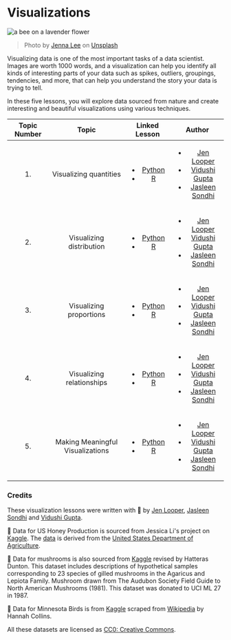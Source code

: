 # Visualizations

![a bee on a lavender flower](./images/bee.jpg)
> Photo by <a href="https://unsplash.com/@jenna2980?utm_source=unsplash&utm_medium=referral&utm_content=creditCopyText">Jenna Lee</a> on <a href="https://unsplash.com/s/photos/bees-in-a-meadow?utm_source=unsplash&utm_medium=referral&utm_content=creditCopyText">Unsplash</a>


Visualizing data is one of the most important tasks of a data scientist. Images are worth 1000 words, and a visualization can help you identify all kinds of interesting parts of your data such as spikes, outliers, groupings, tendencies, and more, that can help you understand the story your data is trying to tell.

In these five lessons, you will explore data sourced from nature and create interesting and beautiful visualizations using various techniques.

| Topic Number | Topic | Linked Lesson | Author |
| :-----------: | :--: | :-----------: | :----: |
| 1. | Visualizing quantities | <ul> <li> [Python](09-visualization-quantities/README.md)</li>  <li>[R](R/09-visualization-quantities) </li> </ul>|<ul> <li> [Jen Looper](https://twitter.com/jenlooper)</li><li> [Vidushi Gupta](https://github.com/Vidushi-Gupta)</li> <li>[Jasleen Sondhi](https://github.com/jasleen101010)</li></ul> |
| 2. | Visualizing distribution | <ul> <li> [Python](10-visualization-distributions/README.md)</li>  <li>[R](R/10-visualization-distributions) </li> </ul>|<ul> <li> [Jen Looper](https://twitter.com/jenlooper)</li><li> [Vidushi Gupta](https://github.com/Vidushi-Gupta)</li> <li>[Jasleen Sondhi](https://github.com/jasleen101010)</li></ul> |
| 3. | Visualizing proportions | <ul> <li> [Python](11-visualization-proportions/README.md)</li>  <li>[R]() </li> </ul>|<ul> <li> [Jen Looper](https://twitter.com/jenlooper)</li><li> [Vidushi Gupta](https://github.com/Vidushi-Gupta)</li> <li>[Jasleen Sondhi](https://github.com/jasleen101010)</li></ul> |
| 4. | Visualizing relationships | <ul> <li> [Python](12-visualization-relationships/README.md)</li>  <li>[R]() </li> </ul>|<ul> <li> [Jen Looper](https://twitter.com/jenlooper)</li><li> [Vidushi Gupta](https://github.com/Vidushi-Gupta)</li> <li>[Jasleen Sondhi](https://github.com/jasleen101010)</li></ul> |
| 5. | Making Meaningful Visualizations | <ul> <li> [Python](13-meaningful-visualizations/README.md)</li>  <li>[R]() </li> </ul>|<ul> <li> [Jen Looper](https://twitter.com/jenlooper)</li><li> [Vidushi Gupta](https://github.com/Vidushi-Gupta)</li> <li>[Jasleen Sondhi](https://github.com/jasleen101010)</li></ul> |

### Credits

These visualization lessons were written with 🌸 by [Jen Looper](https://twitter.com/jenlooper), [Jasleen Sondhi](https://github.com/jasleen101010) and [Vidushi Gupta](https://github.com/Vidushi-Gupta).

🍯 Data for US Honey Production is sourced from Jessica Li's project on [Kaggle](https://www.kaggle.com/jessicali9530/honey-production). The [data](https://usda.library.cornell.edu/concern/publications/rn301137d) is derived from the [United States Department of Agriculture](https://www.nass.usda.gov/About_NASS/index.php).

🍄 Data for mushrooms is also sourced from [Kaggle](https://www.kaggle.com/hatterasdunton/mushroom-classification-updated-dataset) revised by Hatteras Dunton. This dataset includes descriptions of hypothetical samples corresponding to 23 species of gilled mushrooms in the Agaricus and Lepiota Family. Mushroom drawn from The Audubon Society Field Guide to North American Mushrooms (1981). This dataset was donated to UCI ML 27 in 1987.

🦆 Data for Minnesota Birds is from [Kaggle](https://www.kaggle.com/hannahcollins/minnesota-birds) scraped from [Wikipedia](https://en.wikipedia.org/wiki/List_of_birds_of_Minnesota) by Hannah Collins.

All these datasets are licensed as [CC0: Creative Commons](https://creativecommons.org/publicdomain/zero/1.0/).

